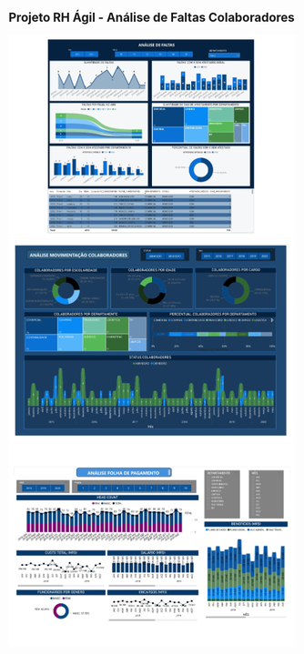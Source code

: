 ## Projeto RH Ágil - Análise de Faltas Colaboradores
![Projeto Power BI com analise de faltas](https://github.com/Nparanzini/my-project/blob/main/Power%20BI%20com%20foco%20em%20RH/Projeto%20Dados%20RH%20-%20Power%20BI._Analise%20de%20faltas.jpg)
![Projeto Power BI com analise de movimentação de colaboradores](https://github.com/Nparanzini/my-project/blob/main/Power%20BI%20com%20foco%20em%20RH/Projeto%20Dados%20RH%20-%20Power%20BI._Analise%20de%20movimenta%C3%A7%C3%A3o%20de%20colaboradores.jpg)
![Projeto Power BI com analise de Folha de Pagamento](https://github.com/Nparanzini/my-project/blob/main/Power%20BI%20com%20foco%20em%20RH/Projeto%20Dados%20RH%20-%20Power%20BI._Folha%20de%20Pagamento.jpg)
